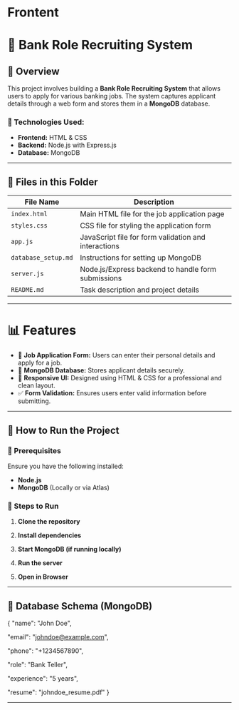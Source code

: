 # Frontent



# 🏦 Bank Role Recruiting System  

## 🔹 Overview  
This project involves building a **Bank Role Recruiting System** that allows users to apply for various banking jobs. The system captures applicant details through a web form and stores them in a **MongoDB** database.  

### 🔧 Technologies Used:  
- **Frontend:** HTML & CSS  
- **Backend:** Node.js with Express.js  
- **Database:** MongoDB  

---

## 📁 Files in this Folder  

| File Name         | Description |
|-------------------|------------|
| `index.html`     | Main HTML file for the job application page |
| `styles.css`     | CSS file for styling the application form |
| `app.js`         | JavaScript file for form validation and interactions |
| `database_setup.md` | Instructions for setting up MongoDB |
| `server.js`      | Node.js/Express backend to handle form submissions |
| `README.md`      | Task description and project details |

---

# 📊 Features  

- 📝 **Job Application Form:** Users can enter their personal details and apply for a job.  
- 💾 **MongoDB Database:** Stores applicant details securely.  
- 🎨 **Responsive UI:** Designed using HTML & CSS for a professional and clean layout.  
- ✅ **Form Validation:** Ensures users enter valid information before submitting.  

---

## 🔹 How to Run the Project  

### 📌 Prerequisites  
Ensure you have the following installed:  
- **Node.js**  
- **MongoDB** (Locally or via Atlas)  

### 🚀 Steps to Run  

1. **Clone the repository**  
  

2. **Install dependencies**  
   

3. **Start MongoDB (if running locally)**  
  

4. **Run the server**  
   

5. **Open in Browser**  

---

## 📌 Database Schema (MongoDB)  

{
  "name": "John Doe",
  
  "email": "johndoe@example.com",
  
  "phone": "+1234567890",
  
  "role": "Bank Teller",
  
  "experience": "5 years",
  
  "resume": "johndoe_resume.pdf"
}


---
